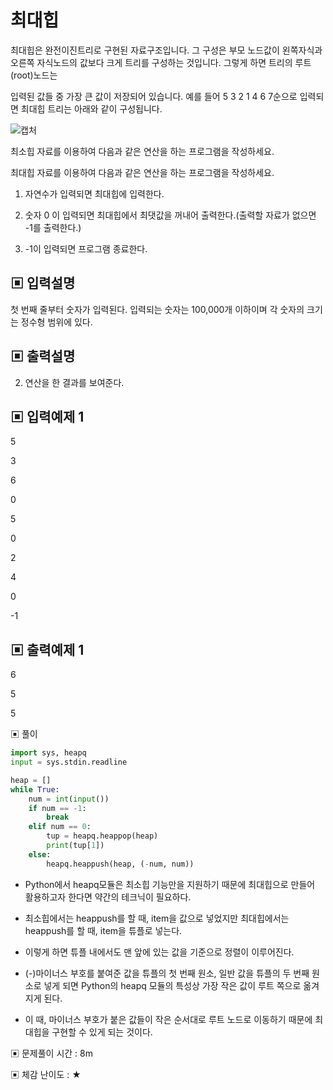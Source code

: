 # 최대힙

최대힙은 완전이진트리로 구현된 자료구조입니다. 그 구성은 부모 노드값이 왼쪽자식과 오른쪽 자식노드의 값보다 크게 트리를 구성하는 것입니다. 그렇게 하면 트리의 루트(root)노드는

입력된 값들 중 가장 큰 값이 저장되어 있습니다. 예를 들어 5 3 2 1 4 6 7순으로 입력되면 최대힙 트리는 아래와 같이 구성됩니다.

![캡처](https://github.com/dnwls16071/TIL/assets/106802375/3461a04e-8a40-417f-93ec-ff5706586f50)

최소힙 자료를 이용하여 다음과 같은 연산을 하는 프로그램을 작성하세요.

최대힙 자료를 이용하여 다음과 같은 연산을 하는 프로그램을 작성하세요.

1) 자연수가 입력되면 최대힙에 입력한다.

2) 숫자 0 이 입력되면 최대힙에서 최댓값을 꺼내어 출력한다.(출력할 자료가 없으면 -1를 출력한다.)

3) -1이 입력되면 프로그램 종료한다.

## ▣ 입력설명

첫 번째 줄부터 숫자가 입력된다. 입력되는 숫자는 100,000개 이하이며 각 숫자의 크기는 정수형 범위에 있다.

## ▣ 출력설명

2) 연산을 한 결과를 보여준다.

## ▣ 입력예제 1

5

3

6

0

5

0

2

4

0

-1

## ▣ 출력예제 1

6

5

5

▣ 풀이

```python
import sys, heapq
input = sys.stdin.readline

heap = []
while True:
    num = int(input())
    if num == -1:
        break
    elif num == 0:
        tup = heapq.heappop(heap)
        print(tup[1])
    else:
        heapq.heappush(heap, (-num, num))
```

- Python에서 heapq모듈은 최소힙 기능만을 지원하기 때문에 최대힙으로 만들어 활용하고자 한다면 약간의 테크닉이 필요하다.

- 최소힙에서는 heappush를 할 때, item을 값으로 넣었지만 최대힙에서는 heappush를 할 때, item을 튜플로 넣는다.

- 이렇게 하면 튜플 내에서도 맨 앞에 있는 값을 기준으로 정렬이 이루어진다.

- (-)마이너스 부호를 붙여준 값을 튜플의 첫 번째 원소, 일반 값을 튜플의 두 번째 원소로 넣게 되면 Python의 heapq 모듈의 특성상 가장 작은 값이 루트 쪽으로 옮겨지게 된다.

- 이 때, 마이너스 부호가 붙은 값들이 작은 순서대로 루트 노드로 이동하기 때문에 최대힙을 구현할 수 있게 되는 것이다.

▣ 문제풀이 시간 : 8m

▣ 체감 난이도 : ★
